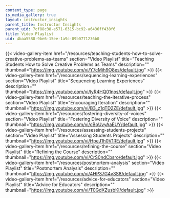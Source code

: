 ```yaml
---
content_type: page
is_media_gallery: true
layout: instructor_insights
parent_title: Instructor Insights
parent_uid: 7cf88c38-e571-6315-bc92-a6436ff438f6
title: Video Playlist
uid: 4baa5588-9be6-15ee-1a9c-89b0771236b0
---
```

{{< video-gallery-item href="/resources/teaching-students-how-to-solve-creative-problems-as-teams" section="Video Playlist" title="Teaching Students How to Solve Creative Problems as Teams" description="" thumbnail="https://img.youtube.com/vi/Y7cMih9O8es/default.jpg" >}} {{< video-gallery-item href="/resources/sequencing-learning-experiences" section="Video Playlist" title="Sequencing Learning Experiences" description="" thumbnail="https://img.youtube.com/vi/lyR4HQ01nos/default.jpg" >}} {{< video-gallery-item href="/resources/teaching-the-iterative-process" section="Video Playlist" title="Encouraging Iteration" description="" thumbnail="https://img.youtube.com/vi/B3_z1qTD2ZE/default.jpg" >}} {{< video-gallery-item href="/resources/fostering-diversity-of-voices" section="Video Playlist" title="Fostering Diversity of Voice" description="" thumbnail="https://img.youtube.com/vi/cBoUvyAaEUY/default.jpg" >}} {{< video-gallery-item href="/resources/assessing-students-projects" section="Video Playlist" title="Assessing Students Projects" description="" thumbnail="https://img.youtube.com/vi/HpeJ1h0V1RE/default.jpg" >}} {{< video-gallery-item href="/resources/refining-the-course" section="Video Playlist" title="Refining the Course" description="" thumbnail="https://img.youtube.com/vi/CrS0ndCbsro/default.jpg" >}} {{< video-gallery-item href="/resources/postmortem-analysis" section="Video Playlist" title="Postmortem Analysis" description="" thumbnail="https://img.youtube.com/vi/4HP37G4v3S8/default.jpg" >}} {{< video-gallery-item href="/resources/advice-for-educators" section="Video Playlist" title="Advice for Educators" description="" thumbnail="https://img.youtube.com/vi/T0GdXZusbKI/default.jpg" >}}